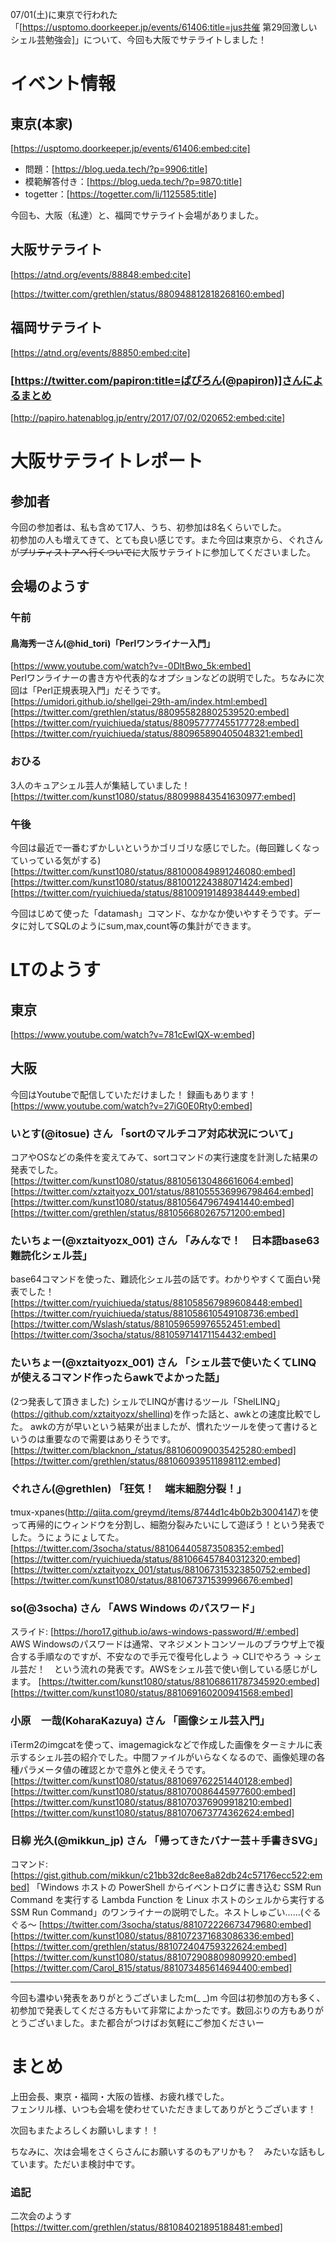 07/01(土)に東京で行われた「[https://usptomo.doorkeeper.jp/events/61406:title=jus共催 第29回激しいシェル芸勉強会]」について、今回も大阪でサテライトしました！



# イベント情報
## 東京(本家)
[https://usptomo.doorkeeper.jp/events/61406:embed:cite]



* 問題：[https://blog.ueda.tech/?p=9906:title]
* 模範解答付き：[https://blog.ueda.tech/?p=9870:title]
* togetter：[https://togetter.com/li/1125585:title]

今回も、大阪（私達）と、福岡でサテライト会場がありました。


## 大阪サテライト
[https://atnd.org/events/88848:embed:cite]

[https://twitter.com/grethlen/status/880948812818268160:embed]

## 福岡サテライト
[https://atnd.org/events/88850:embed:cite]
### [https://twitter.com/papiron:title=ぱぴろん(@papiron)]さんによるまとめ
[http://papiro.hatenablog.jp/entry/2017/07/02/020652:embed:cite]


# 大阪サテライトレポート
## 参加者
今回の参加者は、私も含めて17人、うち、初参加は8名くらいでした。  
初参加の人も増えてきて、とても良い感じです。また今回は東京から、ぐれさんが~~プリティストアへ行くついでに~~大阪サテライトに参加してくださいました。


## 会場のようす
### 午前
#### 鳥海秀一さん(@hid_tori)「Perlワンライナー入門」
[https://www.youtube.com/watch?v=-0DltBwo_5k:embed]  
Perlワンライナーの書き方や代表的なオプションなどの説明でした。ちなみに次回は「Perl正規表現入門」だそうです。  
[https://umidori.github.io/shellgei-29th-am/index.html:embed]  
[https://twitter.com/grethlen/status/880955828802539520:embed]  
[https://twitter.com/ryuichiueda/status/880957777455177728:embed]  
[https://twitter.com/ryuichiueda/status/880965890405048321:embed]  









### おひる
3人のキュアシェル芸人が集結していました！  
[https://twitter.com/kunst1080/status/880998843541630977:embed]  







### 午後
今回は最近で一番むずかしいというかゴリゴリな感じでした。(毎回難しくなっていっている気がする)
[https://twitter.com/kunst1080/status/881000849891246080:embed]
[https://twitter.com/kunst1080/status/881001224388071424:embed]
[https://twitter.com/ryuichiueda/status/881009191489384449:embed]

今回はじめて使った「datamash」コマンド、なかなか使いやすそうです。データに対してSQLのようにsum,max,count等の集計ができます。


# LTのようす
## 東京
[https://www.youtube.com/watch?v=781cEwIQX-w:embed]

## 大阪
今回はYoutubeで配信していただけました！ 録画もあります！ [https://www.youtube.com/watch?v=27iG0E0Rty0:embed]

### いとす(@itosue) さん 「sortのマルチコア対応状況について」
コアやOSなどの条件を変えてみて、sortコマンドの実行速度を計測した結果の発表でした。
[https://twitter.com/kunst1080/status/881056130486616064:embed]
[https://twitter.com/xztaityozx_001/status/881055536996798464:embed]
[https://twitter.com/kunst1080/status/881056479674941440:embed]
[https://twitter.com/grethlen/status/881056680267571200:embed]

### たいちょー(@xztaityozx_001) さん 「みんなで！　日本語base63難読化シェル芸」
base64コマンドを使った、難読化シェル芸の話です。わかりやすくて面白い発表でした！
[https://twitter.com/ryuichiueda/status/881058567989608448:embed]
[https://twitter.com/ryuichiueda/status/881058610549108736:embed]
[https://twitter.com/Wslash/status/881059659976552451:embed]
[https://twitter.com/3socha/status/881059714171154432:embed]

### たいちょー(@xztaityozx_001) さん 「シェル芸で使いたくてLINQが使えるコマンド作ったらawkでよかった話」
(2つ発表して頂きました) シェルでLINQが書けるツール「ShelLINQ」(https://github.com/xztaityozx/shellinq)を作った話と、awkとの速度比較でした。 awkの方が早いという結果が出ましたが、慣れたツールを使って書けるというのは重要なので需要はありそうです。
[https://twitter.com/blacknon_/status/881060090035425280:embed]
[https://twitter.com/grethlen/status/881060939511898112:embed]

### ぐれさん(@grethlen) 「狂気！　端末細胞分裂！」
tmux-xpanes(http://qiita.com/greymd/items/8744d1c4b0b2b3004147)を使って再帰的にウィンドウを分割し、細胞分裂みたいにして遊ぼう！という発表でした。うにょうにょしてた。
[https://twitter.com/3socha/status/881064405873508352:embed]
[https://twitter.com/ryuichiueda/status/881066457840312320:embed]
[https://twitter.com/xztaityozx_001/status/881067315323850752:embed]
[https://twitter.com/kunst1080/status/881067371539996676:embed]

### so(@3socha) さん 「AWS Windows のパスワード」
スライド: [https://horo17.github.io/aws-windows-password/#/:embed]  
AWS Windowsのパスワードは通常、マネジメントコンソールのブラウザ上で複合する手順なのですが、不安なので手元で復号化しよう -> CLIでやろう -> シェル芸だ！　という流れの発表です。AWSをシェル芸で使い倒している感じがします。
[https://twitter.com/kunst1080/status/881068611787345920:embed]
[https://twitter.com/kunst1080/status/881069160200941568:embed]

### 小原　一哉(KoharaKazuya) さん 「画像シェル芸入門」
iTerm2のimgcatを使って、imagemagickなどで作成した画像をターミナルに表示するシェル芸の紹介でした。中間ファイルがいらなくなるので、画像処理の各種パラメータ値の確認とかで意外と使えそうです。
[https://twitter.com/kunst1080/status/881069762251440128:embed]
[https://twitter.com/kunst1080/status/881070086445977600:embed]
[https://twitter.com/kunst1080/status/881070376909918210:embed]
[https://twitter.com/kunst1080/status/881070673774362624:embed]

### 日柳 光久(@mikkun_jp) さん 「帰ってきたバナー芸＋手書きSVG」
コマンド: [https://gist.github.com/mikkun/c21bb32dc8ee8a82db24c57176ecc522:embed]
 「Windows ホストの PowerShell からイベントログに書き込む SSM Run Command を実行する Lambda Function を Linux ホストのシェルから実行する SSM Run Command」のワンライナーの説明でした。ネストしゅごい……(ぐるぐる～
[https://twitter.com/3socha/status/881072226673479680:embed]
[https://twitter.com/kunst1080/status/881072371683086336:embed]
[https://twitter.com/grethlen/status/881072404759322624:embed]
[https://twitter.com/kunst1080/status/881072908809809920:embed]
[https://twitter.com/Carol_815/status/881073485614694400:embed]

<hr>

今回も濃ゆい発表をありがとうございましたm(_ _)m 今回は初参加の方も多く、初参加で発表してくださる方もいて非常によかったです。数回ぶりの方もありがとうございました。また都合がつけばお気軽にご参加くださいー

# まとめ
上田会長、東京・福岡・大阪の皆様、お疲れ様でした。  
フェンリル様、いつも会場を使わせていただきましてありがとうございます！  

次回もまたよろしくお願いします！！  

ちなみに、次は会場をさくらさんにお願いするのもアリかも？　みたいな話もしています。ただいま検討中です。


### 追記
二次会のようす [https://twitter.com/grethlen/status/881084021895188481:embed]

